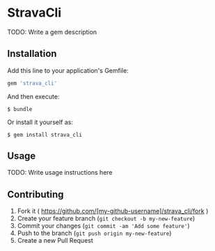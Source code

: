 # StravaCli

TODO: Write a gem description

## Installation

Add this line to your application's Gemfile:

```ruby
gem 'strava_cli'
```

And then execute:

    $ bundle

Or install it yourself as:

    $ gem install strava_cli

## Usage

TODO: Write usage instructions here

## Contributing

1. Fork it ( https://github.com/[my-github-username]/strava_cli/fork )
2. Create your feature branch (`git checkout -b my-new-feature`)
3. Commit your changes (`git commit -am 'Add some feature'`)
4. Push to the branch (`git push origin my-new-feature`)
5. Create a new Pull Request

